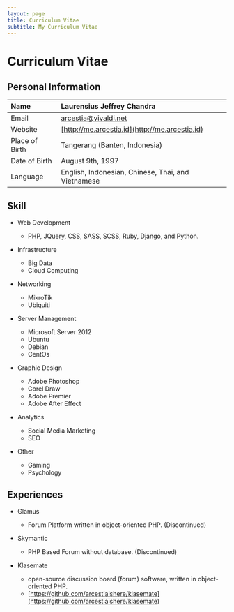 ```yaml
---
layout: page
title: Curriculum Vitae
subtitle: My Curriculum Vitae
---
```


# Curriculum Vitae
## Personal Information
| Name    | Laurensius Jeffrey Chandra     |
| :------------- | :------------- |
| Email      | arcestia@vivaldi.net      |
| Website | [http://me.arcestia.id](http://me.arcestia.id)|
| Place of Birth | Tangerang (Banten, Indonesia) |
| Date of Birth | August 9th, 1997 |
| Language | English, Indonesian, Chinese, Thai, and Vietnamese |

## Skill
- Web Development
  - PHP, JQuery, CSS, SASS, SCSS, Ruby, Django, and Python.

- Infrastructure
  - Big Data
  - Cloud Computing

- Networking
  - MikroTik
  - Ubiquiti

- Server Management
  - Microsoft Server 2012
  - Ubuntu
  - Debian
  - CentOs

- Graphic Design
  - Adobe Photoshop
  - Corel Draw
  - Adobe Premier
  - Adobe After Effect

- Analytics
  - Social Media Marketing
  - SEO

- Other
  - Gaming
  - Psychology

## Experiences
- Glamus
  - Forum Platform written in object-oriented PHP. (Discontinued)

- Skymantic
  - PHP Based Forum without database. (Discontinued)

- Klasemate
  - open-source discussion board (forum) software, written in object-oriented PHP.
  - [https://github.com/arcestiaishere/klasemate](https://github.com/arcestiaishere/klasemate)
